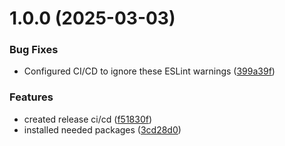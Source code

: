 # 1.0.0 (2025-03-03)


### Bug Fixes

* Configured CI/CD to ignore these ESLint warnings ([399a39f](https://github.com/BAM-Bold-African-Movement/bam-website/commit/399a39f68e5d7004dca9b6e8f0f92df5023940e9))


### Features

* created release ci/cd ([f51830f](https://github.com/BAM-Bold-African-Movement/bam-website/commit/f51830f790dbb555b1ff5441b3287202ccd70016))
* installed needed packages ([3cd28d0](https://github.com/BAM-Bold-African-Movement/bam-website/commit/3cd28d009562e9d37af4d7f74d64bc04e6adefe2))
